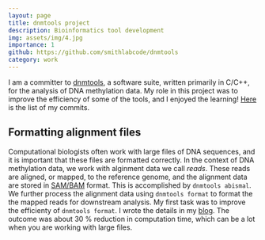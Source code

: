 ```yaml
---
layout: page
title: dnmtools project
description: Bioinformatics tool development
img: assets/img/4.jpg
importance: 1
github: https://github.com/smithlabcode/dnmtools
category: work
---
```

I am a committer to
[dnmtools](https://github.com/smithlabcode/dnmtools), a software suite,
written primarily in C/C++, for the analysis of DNA methylation data.
My role in this project was to improve the efficiency of some of the tools,
and I enjoyed the learning! [Here](https://github.com/smithlabcode/dnmtools/commits?author=masarunakajima) is the list of my commits.

## Formatting alignment files

Computational biologists often work with large files of DNA sequences,
and it is important that these files are formatted correctly. In the
context of DNA methylation data, we work with alginment data we call *reads*.
These reads are aligned, or mapped, to the reference genome,
and the alignment data
are stored in [SAM/BAM](chrome-extension://efaidnbmnnnibpcajpcglclefindmkaj/https://samtools.github.io/hts-specs/SAMv1.pdf) format. This is accomplished
by `dnmtools abismal`. We further process the alignment data using
`dnmtools format` to format the the mapped reads for downstream analysis.
My first task was to improve the efficienty of `dnmtools format`.
I wrote the details in my [blog](../../blog/2023/revcomp-byte).
The outcome was about 30 % reduction in computation time, which can be
a lot when you are working with large files.
